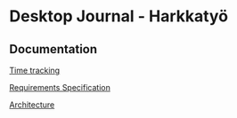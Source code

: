 # Desktop Journal - Harkkatyö
## Documentation
[Time tracking](https://github.com/rikubrandt/ot-tehtavat/blob/main/DesktopJournal/documentation/hours.md) 

[Requirements Specification](https://github.com/rikubrandt/ot-tehtavat/blob/main/DesktopJournal/documentation/requirements_specification.md)

[Architecture](https://github.com/rikubrandt/ot-tehtavat/blob/main/DesktopJournal/documentation/architecture.md)

